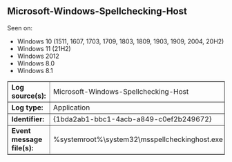 ## Microsoft-Windows-Spellchecking-Host

Seen on:
* Windows 10 (1511, 1607, 1703, 1709, 1803, 1809, 1903, 1909, 2004, 20H2)
* Windows 11 (21H2)
* Windows 2012
* Windows 8.0
* Windows 8.1

<table border="1" class="docutils">
  <tbody>
    <tr>
      <td><b>Log source(s):</b></td>
      <td>Microsoft-Windows-Spellchecking-Host</td>
    </tr>
    <tr>
      <td><b>Log type:</b></td>
      <td>Application</td>
    </tr>
    <tr>
      <td><b>Identifier:</b></td>
      <td>{1bda2ab1-bbc1-4acb-a849-c0ef2b249672}</td>
    </tr>
    <tr>
      <td><b>Event message file(s):</b></td>
      <td>%systemroot%\system32\msspellcheckinghost.exe</td>
    </tr>
  </tbody>
</table>

&nbsp;


